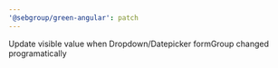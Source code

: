 ```yaml
---
'@sebgroup/green-angular': patch
---
```


Update visible value when Dropdown/Datepicker formGroup changed programatically
